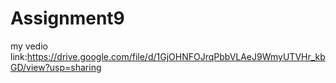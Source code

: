 # Assignment9
my vedio link:https://drive.google.com/file/d/1GjOHNFOJrqPbbVLAeJ9WmyUTVHr_kbGD/view?usp=sharing
